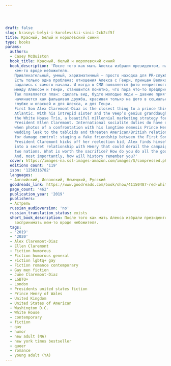 ```yaml
---




draft: false
slug: krasnyi-belyi-i-korolevskii-sinii-2cb2cf5f
title: Красный, белый и королевский синий
type: books
params:
  authors:
  - Casey McQuiston
  book_title: Красный, белый и королевский синий
  book_description: 'После того как мать Алекса избрали президентом, парня стали воспринимать
    кем-то вроде небожителя.
    Привлекательный, умный, харизматичный — просто находка для PR-службы Белого дома.
    Есть только одна проблема: отношения Алекса с Генри, принцем Великобритании, не
    задались с самого начала. И когда в СМИ появляется фото неприятного инцидента
    между Алексом и Генри, становится понятно, что пора что-то предпринять.
    Так появляется план: сделать вид, будто молодые люди — давние приятели. И что
    начинается как фальшивая дружба, красивая только на фото в социальных сетях, становится
    глубже и опасней и для Алекса, и для Генри.
    First Son Alex Claremont-Diaz is the closest thing to a prince this side of the
    Atlantic. With his intrepid sister and the Veep’s genius granddaughter, they’re
    the White House Trio, a beautiful millennial marketing strategy for his mother,
    President Ellen Claremont. International socialite duties do have downsides—namely,
    when photos of a confrontation with his longtime nemesis Prince Henry at a royal
    wedding leak to the tabloids and threaten American/British relations. The plan
    for damage control: staging a fake friendship between the First Son and the Prince.As
    President Claremont kicks off her reelection bid, Alex finds himself hurtling
    into a secret relationship with Henry that could derail the campaign and upend
    two nations. What is worth the sacrifice? How do you do all the good you can do?
    And, most importantly, how will history remember you?'
  cover: https://images-na.ssl-images-amazon.com/images/S/compressed.photo.goodreads.com/books/1566742512i/41150487.jpg
  editions count: '119'
  isbn: '1250316782'
  languages:
  - Английский, Испанский, Немецкий, Русский
  goodreads_link: https://www.goodreads.com/book/show/41150487-red-white-royal-blue
  page_count: '462'
  publication_year: '2019'
  publishers:
  - Астрель
  russian_audioversion: 'no'
  russian_translation_status: exists
  short_book_description: После того как мать Алекса избрали президентом, парня стали
    воспринимать кем-то вроде небожителя.
  tags:
  - '2019'
  - '2020'
  - Alex Claremont-Diaz
  - Ellen Claremont
  - Fiction humorous
  - Fiction humorous general
  - Fiction lgbtq+ gay
  - Fiction romance contemporary
  - Gay men fiction
  - June Claremont-Diaz
  - LGBTQ+
  - London
  - Presidents united states fiction
  - Prince Henry of Wales
  - United Kingdom
  - United States of American
  - Washington D.C.
  - White House
  - contemporary
  - fiction
  - gay
  - humor
  - new adult (NA)
  - new york times bestseller
  - queer
  - romance
  - young adult (YA)
---
```

